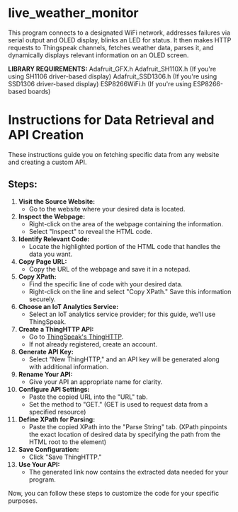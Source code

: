 # live_weather_monitor
This program connects to a designated WiFi network, addresses failures via serial output and OLED display, blinks an LED for status. It then makes HTTP requests to Thingspeak channels, fetches weather data, parses it, and dynamically displays relevant information on an OLED screen.

**LIBRARY REQUIREMENTS:**
Adafruit_GFX.h
Adafruit_SH110X.h  (If you're using SH1106 driver-based display)
Adafruit_SSD1306.h (If you're using SSD1306 driver-based display)
ESP8266WiFi.h      (If you're using ESP8266-based boards)

# Instructions for Data Retrieval and API Creation

These instructions guide you on fetching specific data from any website and creating a custom API.

## Steps:

1. **Visit the Source Website:**
   - Go to the website where your desired data is located.
2. **Inspect the Webpage:**
   - Right-click on the area of the webpage containing the information.
   - Select "Inspect" to reveal the HTML code.
3. **Identify Relevant Code:**
   - Locate the highlighted portion of the HTML code that handles the data you want.
4. **Copy Page URL:**
   - Copy the URL of the webpage and save it in a notepad.
5. **Copy XPath:**
   - Find the specific line of code with your desired data.
   - Right-click on the line and select "Copy XPath." Save this information securely.
6. **Choose an IoT Analytics Service:**
   - Select an IoT analytics service provider; for this guide, we'll use ThingSpeak.
7. **Create a ThingHTTP API:**
   - Go to [ThingSpeak's ThingHTTP](https://thingspeak.com/apps/thinghttp).
   - If not already registered, create an account.
8. **Generate API Key:**
   - Select "New ThingHTTP," and an API key will be generated along with additional information.
9. **Rename Your API:**
   - Give your API an appropriate name for clarity.
10. **Configure API Settings:**
    - Paste the copied URL into the "URL" tab.
    - Set the method to "GET." (GET is used to request data from a specified resource)
11. **Define XPath for Parsing:**
    - Paste the copied XPath into the "Parse String" tab. (XPath pinpoints the exact location of desired data by specifying the path from the HTML root to the element)
12. **Save Configuration:**
    - Click "Save ThingHTTP."
13. **Use Your API:**
    - The generated link now contains the extracted data needed for your program.

Now, you can follow these steps to customize the code for your specific purposes.


